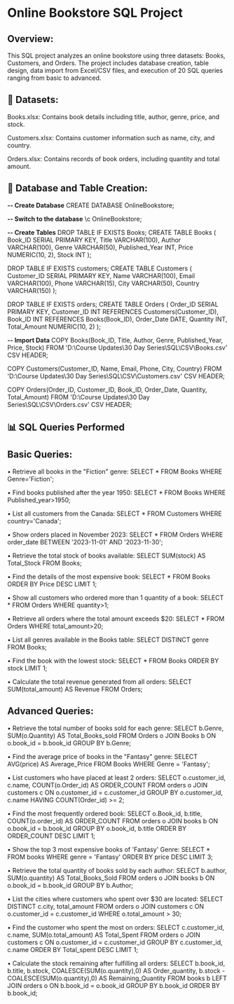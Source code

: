 # Online Bookstore SQL Project

## Overview:
This SQL project analyzes an online bookstore using three datasets: Books, Customers, and Orders. The project includes database creation, table design, data import from Excel/CSV files, and execution of 20 SQL queries ranging from basic to advanced.

## 📌 Datasets:

Books.xlsx: Contains book details including title, author, genre, price, and stock.

Customers.xlsx: Contains customer information such as name, city, and country.

Orders.xlsx: Contains records of book orders, including quantity and total amount.

## 🧩 Database and Table Creation:

**-- Create Database**
CREATE DATABASE OnlineBookstore;

**-- Switch to the database**
\c OnlineBookstore;

**-- Create Tables**
DROP TABLE IF EXISTS Books;
CREATE TABLE Books (
Book_ID SERIAL PRIMARY KEY,
Title VARCHAR(100),
Author VARCHAR(100),
Genre VARCHAR(50),
Published_Year INT,
Price NUMERIC(10, 2),
Stock INT
);

DROP TABLE IF EXISTS customers;
CREATE TABLE Customers (
Customer_ID SERIAL PRIMARY KEY,
Name VARCHAR(100),
Email VARCHAR(100),
Phone VARCHAR(15),
City VARCHAR(50),
Country VARCHAR(150)
);

DROP TABLE IF EXISTS orders;
CREATE TABLE Orders (
Order_ID SERIAL PRIMARY KEY,
Customer_ID INT REFERENCES Customers(Customer_ID),
Book_ID INT REFERENCES Books(Book_ID),
Order_Date DATE,
Quantity INT,
Total_Amount NUMERIC(10, 2)
);

**-- Import Data**
COPY Books(Book_ID, Title, Author, Genre, Published_Year, Price, Stock)
FROM 'D:\Course Updates\30 Day Series\SQL\CSV\Books.csv'
CSV HEADER;

COPY Customers(Customer_ID, Name, Email, Phone, City, Country)
FROM 'D:\Course Updates\30 Day Series\SQL\CSV\Customers.csv'
CSV HEADER;

COPY Orders(Order_ID, Customer_ID, Book_ID, Order_Date, Quantity, Total_Amount)
FROM 'D:\Course Updates\30 Day Series\SQL\CSV\Orders.csv'
CSV HEADER;

## 📊 SQL Queries Performed

## Basic Queries:

• Retrieve all books in the "Fiction" genre:
SELECT * FROM Books
WHERE Genre='Fiction';

• Find books published after the year 1950:
SELECT * FROM Books
WHERE Published_year>1950;

• List all customers from the Canada:
SELECT * FROM Customers
WHERE country='Canada';

• Show orders placed in November 2023:
SELECT * FROM Orders
WHERE order_date BETWEEN '2023-11-01' AND '2023-11-30';

• Retrieve the total stock of books available:
SELECT SUM(stock) AS Total_Stock
FROM Books;

• Find the details of the most expensive book:
SELECT * FROM Books
ORDER BY Price DESC
LIMIT 1;

• Show all customers who ordered more than 1 quantity of a book:
SELECT * FROM Orders
WHERE quantity>1;

• Retrieve all orders where the total amount exceeds $20:
SELECT * FROM Orders
WHERE total_amount>20;

• List all genres available in the Books table:
SELECT DISTINCT genre FROM Books;

• Find the book with the lowest stock:
SELECT * FROM Books
ORDER BY stock
LIMIT 1;

• Calculate the total revenue generated from all orders:
SELECT SUM(total_amount) AS Revenue
FROM Orders;

## Advanced Queries:

• Retrieve the total number of books sold for each genre:
SELECT b.Genre, SUM(o.Quantity) AS Total_Books_sold
FROM Orders o
JOIN Books b ON o.book_id = b.book_id
GROUP BY b.Genre;

• Find the average price of books in the "Fantasy" genre:
SELECT AVG(price) AS Average_Price
FROM Books
WHERE Genre = 'Fantasy';

• List customers who have placed at least 2 orders:
SELECT o.customer_id, c.name, COUNT(o.Order_id) AS ORDER_COUNT
FROM orders o
JOIN customers c ON o.customer_id = c.customer_id
GROUP BY o.customer_id, c.name
HAVING COUNT(Order_id) >= 2;

• Find the most frequently ordered book:
SELECT o.Book_id, b.title, COUNT(o.order_id) AS ORDER_COUNT
FROM orders o
JOIN books b ON o.book_id = b.book_id
GROUP BY o.book_id, b.title
ORDER BY ORDER_COUNT DESC
LIMIT 1;

• Show the top 3 most expensive books of 'Fantasy' Genre:
SELECT * FROM books
WHERE genre = 'Fantasy'
ORDER BY price DESC
LIMIT 3;

• Retrieve the total quantity of books sold by each author:
SELECT b.author, SUM(o.quantity) AS Total_Books_Sold
FROM orders o
JOIN books b ON o.book_id = b.book_id
GROUP BY b.Author;

• List the cities where customers who spent over $30 are located:
SELECT DISTINCT c.city, total_amount
FROM orders o
JOIN customers c ON o.customer_id = c.customer_id
WHERE o.total_amount > 30;

• Find the customer who spent the most on orders:
SELECT c.customer_id, c.name, SUM(o.total_amount) AS Total_Spent
FROM orders o
JOIN customers c ON o.customer_id = c.customer_id
GROUP BY c.customer_id, c.name
ORDER BY Total_spent DESC
LIMIT 1;

• Calculate the stock remaining after fulfilling all orders:
SELECT b.book_id, b.title, b.stock, COALESCE(SUM(o.quantity),0) AS Order_quantity,
b.stock - COALESCE(SUM(o.quantity),0) AS Remaining_Quantity
FROM books b
LEFT JOIN orders o ON b.book_id = o.book_id
GROUP BY b.book_id
ORDER BY b.book_id;

